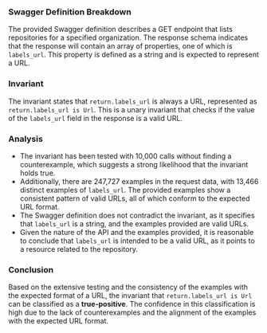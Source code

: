 ### Swagger Definition Breakdown
The provided Swagger definition describes a GET endpoint that lists repositories for a specified organization. The response schema indicates that the response will contain an array of properties, one of which is `labels_url`. This property is defined as a string and is expected to represent a URL.

### Invariant
The invariant states that `return.labels_url` is always a URL, represented as `return.labels_url is Url`. This is a unary invariant that checks if the value of the `labels_url` field in the response is a valid URL.

### Analysis
- The invariant has been tested with 10,000 calls without finding a counterexample, which suggests a strong likelihood that the invariant holds true.
- Additionally, there are 247,727 examples in the request data, with 13,466 distinct examples of `labels_url`. The provided examples show a consistent pattern of valid URLs, all of which conform to the expected URL format.
- The Swagger definition does not contradict the invariant, as it specifies that `labels_url` is a string, and the examples provided are valid URLs.
- Given the nature of the API and the examples provided, it is reasonable to conclude that `labels_url` is intended to be a valid URL, as it points to a resource related to the repository.

### Conclusion
Based on the extensive testing and the consistency of the examples with the expected format of a URL, the invariant that `return.labels_url is Url` can be classified as a **true-positive**. The confidence in this classification is high due to the lack of counterexamples and the alignment of the examples with the expected URL format.
